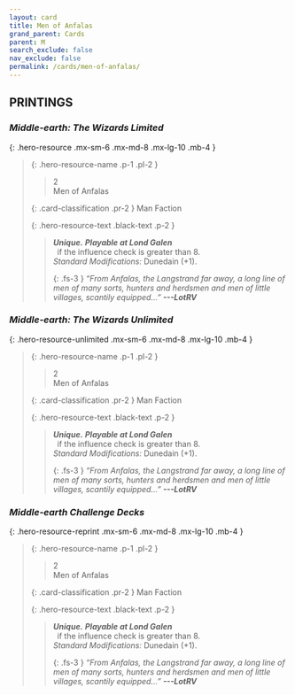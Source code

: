 ```yaml
---
layout: card
title: Men of Anfalas
grand_parent: Cards
parent: M
search_exclude: false
nav_exclude: false
permalink: /cards/men-of-anfalas/
---
```


## PRINTINGS


### _Middle-earth: The Wizards Limited_

{: .hero-resource .mx-sm-6 .mx-md-8 .mx-lg-10 .mb-4 }
> {: .hero-resource-name .p-1 .pl-2 }
> > <div class="card-mp">2</div>
> > <div class="card-name">Men of Anfalas</div>
>
> {: .card-classification .pr-2 }
> Man Faction
>
> {: .hero-resource-text .black-text .p-2 }
> > _**Unique.**_ ***Playable at Lond Galen*** <br>&ensp;if the influence check is greater than 8.  <br>_Standard Modifications:_ Dunedain (+1). 
> > 
> > {: .fs-3 } 
> > _“From Anfalas, the Langstrand far away, a long line of men of many sorts, hunters and herdsmen and men of little villages, scantily equipped...”_ ***---&#65279;LotRV*** 
> 

### _Middle-earth: The Wizards Unlimited_

{: .hero-resource-unlimited .mx-sm-6 .mx-md-8 .mx-lg-10 .mb-4 }
> {: .hero-resource-name .p-1 .pl-2 }
> > <div class="card-mp">2</div>
> > <div class="card-name">Men of Anfalas</div>
>
> {: .card-classification .pr-2 }
> Man Faction
>
> {: .hero-resource-text .black-text .p-2 }
> > _**Unique.**_ ***Playable at Lond Galen*** <br>&ensp;if the influence check is greater than 8.  <br>_Standard Modifications:_ Dunedain (+1). 
> > 
> > {: .fs-3 } 
> > _“From Anfalas, the Langstrand far away, a long line of men of many sorts, hunters and herdsmen and men of little villages, scantily equipped...”_ ***---&#65279;LotRV*** 
> 

### _Middle-earth Challenge Decks_

{: .hero-resource-reprint .mx-sm-6 .mx-md-8 .mx-lg-10 .mb-4 }
> {: .hero-resource-name .p-1 .pl-2 }
> > <div class="card-mp">2</div>
> > <div class="card-name">Men of Anfalas</div>
>
> {: .card-classification .pr-2 }
> Man Faction
>
> {: .hero-resource-text .black-text .p-2 }
> > _**Unique.**_ ***Playable at Lond Galen*** <br>&ensp;if the influence check is greater than 8.  <br>_Standard Modifications:_ Dunedain (+1). 
> > 
> > {: .fs-3 } 
> > _“From Anfalas, the Langstrand far away, a long line of men of many sorts, hunters and herdsmen and men of little villages, scantily equipped...”_ ***---&#65279;LotRV*** 
> 
